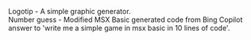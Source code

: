 Logotip - A simple graphic generator.<br />
Number guess - Modified MSX Basic generated code from Bing Copilot answer to 'write me a simple game in msx basic in 10 lines of code'.<br />
